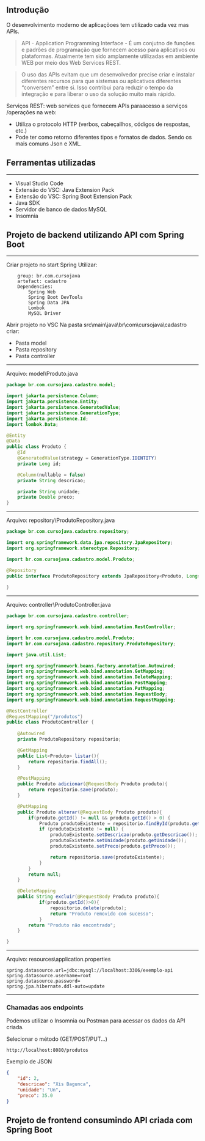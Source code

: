 ## Introdução

O desenvolvimento moderno de aplicaçõoes tem utilizado cada vez mas APIs. 
> API - Application Programming Interface - É um conjutno de funções e padrões de programação que fornecem acesso para aplicativos ou plataformas. Atualmente tem sido amplamente utilizadas em ambiente WEB por meio dos Web Services REST.

> O uso das APIs evitam que um desenvolvedor precise criar e instalar diferentes recursos para que sistemas ou aplicativos diferentes “conversem” entre si. Isso contribui para reduzir o tempo da integração e para liberar o uso da solução muito mais rápido. 

Serviços REST: web services que fornecem APIs paraacesso a serviços /operações na web:
- Utiliza o protocolo HTTP (verbos, cabeçallhos, códigos de respostas, etc.)
- Pode ter como retorno diferentes tipos e fornatos de dados. Sendo os mais comuns Json e XML.

## Ferramentas utilizadas
--- 
- Visual Studio Code
- Extensão do VSC: Java Extension Pack
- Extensão do VSC: Spring Boot Extension Pack
- Java SDK
- Servidor de banco de dados MySQL
- Insomnia

  
## Projeto de backend utilizando API com Spring Boot
--- 
Criar projeto no start Spring
Utilizar: 
```
    group: br.com.cursojava
    artefact: cadastro
    Dependencies:
        Spring Web
        Spring Boot DevTools
        Spring Data JPA
        Lombok
        MySQL Driver
```    
Abrir projeto no VSC
Na pasta src\main\java\br\com\cursojava\cadastro criar:
- Pasta model
- Pasta repository
- Pasta controller

---
Arquivo: model\Produto.java
```java
package br.com.cursojava.cadastro.model;

import jakarta.persistence.Column;
import jakarta.persistence.Entity;
import jakarta.persistence.GeneratedValue;
import jakarta.persistence.GenerationType;
import jakarta.persistence.Id;
import lombok.Data;

@Entity
@Data
public class Produto {    
    @Id
    @GeneratedValue(strategy = GenerationType.IDENTITY)
    private Long id;

    @Column(nullable = false)
    private String descricao;

    private String unidade;
    private Double preco;
}
```
---
Arquivo: repository\ProdutoRepository.java
```java
package br.com.cursojava.cadastro.repository;

import org.springframework.data.jpa.repository.JpaRepository;
import org.springframework.stereotype.Repository;

import br.com.cursojava.cadastro.model.Produto;

@Repository
public interface ProdutoRepository extends JpaRepository<Produto, Long> {
    
}
```
---
Arquivo: controller\ProdutoController.java
```java
package br.com.cursojava.cadastro.controller;

import org.springframework.web.bind.annotation.RestController;

import br.com.cursojava.cadastro.model.Produto;
import br.com.cursojava.cadastro.repository.ProdutoRepository;

import java.util.List;

import org.springframework.beans.factory.annotation.Autowired;
import org.springframework.web.bind.annotation.GetMapping;
import org.springframework.web.bind.annotation.DeleteMapping;
import org.springframework.web.bind.annotation.PostMapping;
import org.springframework.web.bind.annotation.PutMapping;
import org.springframework.web.bind.annotation.RequestBody;
import org.springframework.web.bind.annotation.RequestMapping;

@RestController
@RequestMapping("/produtos")
public class ProdutoController {
    
    @Autowired
    private ProdutoRepository repositorio;

    @GetMapping
    public List<Produto> listar(){
        return repositorio.findAll();
    }    

    @PostMapping
    public Produto adicionar(@RequestBody Produto produto){
        return repositorio.save(produto);
    }   

    @PutMapping
    public Produto alterar(@RequestBody Produto produto){
        if(produto.getId() != null && produto.getId() > 0) {
            Produto produtoExistente = repositorio.findById(produto.getId()).orElse(null);
            if (produtoExistente != null) {
                produtoExistente.setDescricao(produto.getDescricao());
                produtoExistente.setUnidade(produto.getUnidade());
                produtoExistente.setPreco(produto.getPreco());

                return repositorio.save(produtoExistente);
            }
        }
        return null;
    }

    @DeleteMapping
    public String excluir(@RequestBody Produto produto){
            if(produto.getId()>0){
                repositorio.delete(produto);
                return "Produto removido com sucesso";
            }
        return "Produto não encontrado";
    }

}
```
---
Arquivo: resources\application.properties
```text
spring.datasource.url=jdbc:mysql://localhost:3306/exemplo-api
spring.datasource.username=root
spring.datasource.password=
spring.jpa.hibernate.ddl-auto=update
```

---
### Chamadas aos endpoints

Podemos utilizar o Insomnia ou Postman para acessar os dados da API criada.  

Selecionar o método (GET/POST/PUT...)
```
http://localhost:8080/produtos
```
Exemplo de JSON
```json
{
   	"id": 2,
	"descricao": "Xis Bagunca",
	"unidade": "Un",
	"preco": 35.0
}
```

## Projeto de frontend consumindo API criada com Spring Boot
